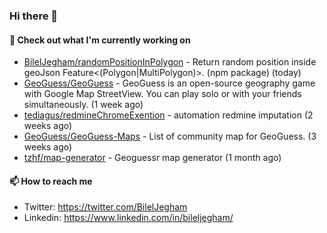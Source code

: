 ### Hi there 👋

#### 👷 Check out what I'm currently working on

- [BilelJegham/randomPositionInPolygon](https://github.com/BilelJegham/randomPositionInPolygon) - Return random position inside geoJson Feature&lt;(Polygon|MultiPolygon)&gt;. (npm package)  (today)
- [GeoGuess/GeoGuess](https://github.com/GeoGuess/GeoGuess) - GeoGuess is an open-source geography game with Google Map StreetView. You can play solo or with your friends simultaneously. (1 week ago)
- [tediagus/redmineChromeExention](https://github.com/tediagus/redmineChromeExention) - automation redmine imputation (2 weeks ago)
- [GeoGuess/GeoGuess-Maps](https://github.com/GeoGuess/GeoGuess-Maps) - List of community map for GeoGuess. (3 weeks ago)
- [tzhf/map-generator](https://github.com/tzhf/map-generator) - Geoguessr map generator (1 month ago)


#### 📫 How to reach me

- Twitter: https://twitter.com/BilelJegham
- Linkedin: https://www.linkedin.com/in/bileljegham/

